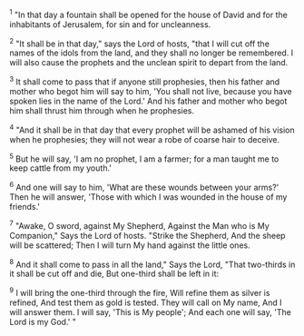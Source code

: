 <sup>1</sup> 
"In that day a fountain shall be opened for the house of David and for the inhabitants of Jerusalem, for sin and for uncleanness. 

<sup>2</sup> 
"It shall be in that day," says the Lord of hosts, "that I will cut off the names of the idols from the land, and they shall no longer be remembered. I will also cause the prophets and the unclean spirit to depart from the land. 

<sup>3</sup> 
It shall come to pass that if anyone still prophesies, then his father and mother who begot him will say to him, 'You shall not live, because you have spoken lies in the name of the Lord.' And his father and mother who begot him shall thrust him through when he prophesies. 

<sup>4</sup> 
"And it shall be in that day that every prophet will be ashamed of his vision when he prophesies; they will not wear a robe of coarse hair to deceive. 

<sup>5</sup> 
But he will say, 'I am no prophet, I am a farmer; for a man taught me to keep cattle from my youth.' 

<sup>6</sup> 
And one will say to him, 'What are these wounds between your arms?' Then he will answer, 'Those with which I was wounded in the house of my friends.' 

<sup>7</sup> 
"Awake, O sword, against My Shepherd, Against the Man who is My Companion," Says the Lord of hosts. "Strike the Shepherd, And the sheep will be scattered; Then I will turn My hand against the little ones. 

<sup>8</sup> 
And it shall come to pass in all the land," Says the Lord, "That two-thirds in it shall be cut off and die, But one-third shall be left in it: 

<sup>9</sup> 
I will bring the one-third through the fire, Will refine them as silver is refined, And test them as gold is tested. They will call on My name, And I will answer them. I will say, 'This is My people'; And each one will say, 'The Lord is my God.' "